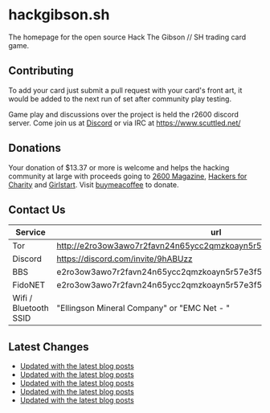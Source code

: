 # hackgibson.sh
The homepage for the open source Hack The Gibson // SH trading card game.


## Contributing

To add your card just submit a pull request with your card's front art, it would be added to the next run of set after community play testing.

Game play and discussions over the project is held the r2600 discord server. Come join us at [Discord](https://discord.com/invite/9hABUzz) or via IRC at https://www.scuttled.net/


## Donations

Your donation of $13.37 or more is welcome and helps the hacking community at large with proceeds going to [2600 Magazine](https://2600.com/), [Hackers for Charity](https://hackersforcharity.org) and [Girlstart](https://girlstart.org).  Visit [buymeacoffee](https://www.buymeacoffee.com/hackgibson.sh) to donate.


## Contact Us

Service | url
-|-
Tor | http://e2ro3ow3awo7r2favn24n65ycc2qmzkoayn5r57e3f56nvjwdcgg32ad.onion
Discord | https://discord.com/invite/9hABUzz
BBS | e2ro3ow3awo7r2favn24n65ycc2qmzkoayn5r57e3f56nvjwdcgg32ad.onion:23
FidoNET | e2ro3ow3awo7r2favn24n65ycc2qmzkoayn5r57e3f56nvjwdcgg32ad.onion:24554
Wifi / Bluetooth SSID | "Ellingson Mineral Company" or "EMC Net - <fidonet address>"

## Latest Changes
<!-- BLOG-POST-LIST:START -->
- [Updated with the latest blog posts](https://github.com/DFW2600/hackgibson.sh/commit/65172555afe7b07222b4bec8259f42d34393dea4)
- [Updated with the latest blog posts](https://github.com/DFW2600/hackgibson.sh/commit/4bc8154bf9119ffd80efa1ae84a813c8d479b389)
- [Updated with the latest blog posts](https://github.com/DFW2600/hackgibson.sh/commit/16ede1e77696a0c0d74495d714ab674394b97900)
- [Updated with the latest blog posts](https://github.com/DFW2600/hackgibson.sh/commit/af5b1826150d61ac71a91182f3b4f8fd56400a37)
- [Updated with the latest blog posts](https://github.com/DFW2600/hackgibson.sh/commit/d8eee2a7a093458c8c591867ea4ecb03b927cb22)
<!-- BLOG-POST-LIST:END -->
